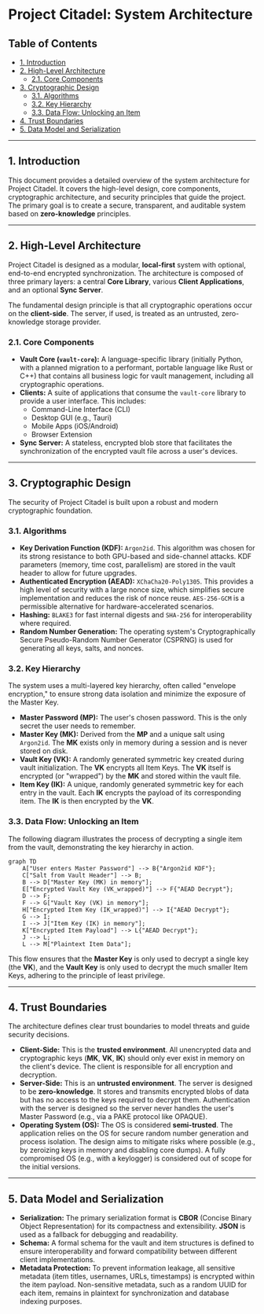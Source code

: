 # Project Citadel: System Architecture

## Table of Contents

- [1. Introduction](#1-introduction)
- [2. High-Level Architecture](#2-high-level-architecture)
  - [2.1. Core Components](#21-core-components)
- [3. Cryptographic Design](#3-cryptographic-design)
  - [3.1. Algorithms](#31-algorithms)
  - [3.2. Key Hierarchy](#32-key-hierarchy)
  - [3.3. Data Flow: Unlocking an Item](#33-data-flow-unlocking-an-item)
- [4. Trust Boundaries](#4-trust-boundaries)
- [5. Data Model and Serialization](#5-data-model-and-serialization)

---

## 1. Introduction

This document provides a detailed overview of the system architecture for Project Citadel. It covers the high-level design, core components, cryptographic architecture, and security principles that guide the project. The primary goal is to create a secure, transparent, and auditable system based on **zero-knowledge** principles.

---

## 2. High-Level Architecture

Project Citadel is designed as a modular, **local-first** system with optional, end-to-end encrypted synchronization. The architecture is composed of three primary layers: a central **Core Library**, various **Client Applications**, and an optional **Sync Server**.

The fundamental design principle is that all cryptographic operations occur on the **client-side**. The server, if used, is treated as an untrusted, zero-knowledge storage provider.

### 2.1. Core Components

* **Vault Core (`vault-core`):** A language-specific library (initially Python, with a planned migration to a performant, portable language like Rust or C++) that contains all business logic for vault management, including all cryptographic operations.
* **Clients:** A suite of applications that consume the `vault-core` library to provide a user interface. This includes:
    * Command-Line Interface (CLI)
    * Desktop GUI (e.g., Tauri)
    * Mobile Apps (iOS/Android)
    * Browser Extension
* **Sync Server:** A stateless, encrypted blob store that facilitates the synchronization of the encrypted vault file across a user's devices.

---

## 3. Cryptographic Design

The security of Project Citadel is built upon a robust and modern cryptographic foundation.

### 3.1. Algorithms

* **Key Derivation Function (KDF):** `Argon2id`. This algorithm was chosen for its strong resistance to both GPU-based and side-channel attacks. KDF parameters (memory, time cost, parallelism) are stored in the vault header to allow for future upgrades.
* **Authenticated Encryption (AEAD):** `XChaCha20-Poly1305`. This provides a high level of security with a large nonce size, which simplifies secure implementation and reduces the risk of nonce reuse. `AES-256-GCM` is a permissible alternative for hardware-accelerated scenarios.
* **Hashing:** `BLAKE3` for fast internal digests and `SHA-256` for interoperability where required.
* **Random Number Generation:** The operating system's Cryptographically Secure Pseudo-Random Number Generator (CSPRNG) is used for generating all keys, salts, and nonces.

### 3.2. Key Hierarchy

The system uses a multi-layered key hierarchy, often called "envelope encryption," to ensure strong data isolation and minimize the exposure of the Master Key.

* **Master Password (MP):** The user's chosen password. This is the only secret the user needs to remember.
* **Master Key (MK):** Derived from the **MP** and a unique salt using `Argon2id`. The **MK** exists only in memory during a session and is never stored on disk.
* **Vault Key (VK):** A randomly generated symmetric key created during vault initialization. The **VK** encrypts all Item Keys. The **VK** itself is encrypted (or "wrapped") by the **MK** and stored within the vault file.
* **Item Key (IK):** A unique, randomly generated symmetric key for each entry in the vault. Each **IK** encrypts the payload of its corresponding item. The **IK** is then encrypted by the **VK**.

### 3.3. Data Flow: Unlocking an Item

The following diagram illustrates the process of decrypting a single item from the vault, demonstrating the key hierarchy in action.

```mermaid
graph TD
    A["User enters Master Password"] --> B{"Argon2id KDF"};
    C["Salt from Vault Header"] --> B;
    B --> D["Master Key (MK) in memory"];
    E["Encrypted Vault Key (VK_wrapped)"] --> F{"AEAD Decrypt"};
    D --> F;
    F --> G["Vault Key (VK) in memory"];
    H["Encrypted Item Key (IK_wrapped)"] --> I{"AEAD Decrypt"};
    G --> I;
    I --> J["Item Key (IK) in memory"];
    K["Encrypted Item Payload"] --> L{"AEAD Decrypt"};
    J --> L;
    L --> M["Plaintext Item Data"];
```

This flow ensures that the **Master Key** is only used to decrypt a single key (the **VK**), and the **Vault Key** is only used to decrypt the much smaller Item Keys, adhering to the principle of least privilege.

---

## 4. Trust Boundaries

The architecture defines clear trust boundaries to model threats and guide security decisions.

* **Client-Side:** This is the **trusted environment**. All unencrypted data and cryptographic keys (**MK**, **VK**, **IK**) should only ever exist in memory on the client's device. The client is responsible for all encryption and decryption.
* **Server-Side:** This is an **untrusted environment**. The server is designed to be **zero-knowledge**. It stores and transmits encrypted blobs of data but has no access to the keys required to decrypt them. Authentication with the server is designed so the server never handles the user's Master Password (e.g., via a PAKE protocol like OPAQUE).
* **Operating System (OS):** The OS is considered **semi-trusted**. The application relies on the OS for secure random number generation and process isolation. The design aims to mitigate risks where possible (e.g., by zeroizing keys in memory and disabling core dumps). A fully compromised OS (e.g., with a keylogger) is considered out of scope for the initial versions.

---

## 5. Data Model and Serialization

* **Serialization:** The primary serialization format is **CBOR** (Concise Binary Object Representation) for its compactness and extensibility. **JSON** is used as a fallback for debugging and readability.
* **Schema:** A formal schema for the vault and item structures is defined to ensure interoperability and forward compatibility between different client implementations.
* **Metadata Protection:** To prevent information leakage, all sensitive metadata (item titles, usernames, URLs, timestamps) is encrypted within the item payload. Non-sensitive metadata, such as a random UUID for each item, remains in plaintext for synchronization and database indexing purposes.
